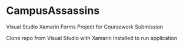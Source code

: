 # CampusAssassins

Visual Studio Xamarin Forms Project for Coursework Submission

Clone repo from Visual Studio with Xamarin installed to run application
